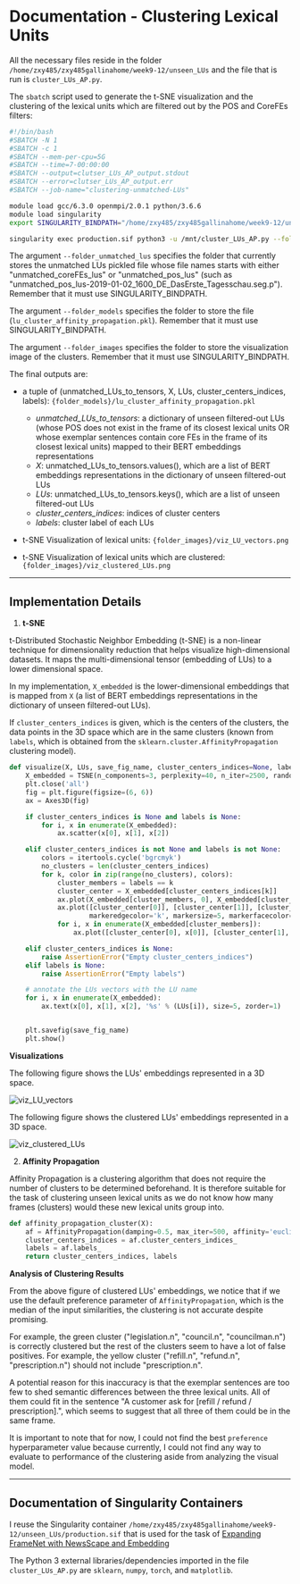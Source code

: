# Documentation - Clustering Lexical Units

All the necessary files reside in the folder `/home/zxy485/zxy485gallinahome/week9-12/unseen_LUs` and the file that is run is `cluster_LUs_AP.py`.

The `sbatch` script used to generate the t-SNE visualization and the clustering of the lexical units which are filtered out by the POS and CoreFEs filters:

```bash
#!/bin/bash
#SBATCH -N 1
#SBATCH -c 1
#SBATCH --mem-per-cpu=5G
#SBATCH --time=7-00:00:00
#SBATCH --output=clutser_LUs_AP_output.stdout
#SBATCH --error=clutser_LUs_AP_output.err
#SBATCH --job-name="clustering-unmatched-LUs"

module load gcc/6.3.0 openmpi/2.0.1 python/3.6.6
module load singularity
export SINGULARITY_BINDPATH="/home/zxy485/zxy485gallinahome/week9-12/unseen_LUs:/mnt"

singularity exec production.sif python3 -u /mnt/cluster_LUs_AP.py --folder_unmatched_lus="/mnt/data/0102" --folder_models="/mnt/data/0102" --folder_images="/mnt/data" > './data/0102/clutser_LUs_AP_output.out'
```

The argument `--folder_unmatched_lus` specifies the folder that currently stores the unmatched LUs pickled file whose file names starts with either "unmatched_coreFEs_lus" or "unmatched_pos_lus" (such as "unmatched_pos_lus-2019-01-02_1600_DE_DasErste_Tagesschau.seg.p"). Remember that it must use SINGULARITY_BINDPATH.

The argument `--folder_models` specifies the folder to store the file (`lu_cluster_affinity_propagation.pkl`). Remember that it must use SINGULARITY_BINDPATH.

The argument `--folder_images` specifies the folder to store the visualization image of the clusters. Remember that it must use SINGULARITY_BINDPATH.

The final outputs are:

- a tuple of (unmatched_LUs_to_tensors, X, LUs, cluster_centers_indices, labels): `{folder_models}/lu_cluster_affinity_propagation.pkl`
  - *unmatched_LUs_to_tensors*: a dictionary of unseen filtered-out LUs (whose POS does not exist in the frame of its closest lexical units OR whose exemplar sentences contain core FEs in the frame of its closest lexical units) mapped to their BERT embeddings representations
  - *X*: unmatched_LUs_to_tensors.values(), which are a list of BERT embeddings representations in the dictionary of unseen filtered-out LUs
  - *LUs*: unmatched_LUs_to_tensors.keys(), which are a list of unseen filtered-out LUs
  - *cluster_centers_indices*: indices of cluster centers
  - *labels*: cluster label of each LUs

- t-SNE Visualization of lexical units: `{folder_images}/viz_LU_vectors.png`
- t-SNE Visualization of lexical units which are clustered: `{folder_images}/viz_clustered_LUs.png`

---

## Implementation Details

1. **t-SNE**

t-Distributed Stochastic Neighbor Embedding (t-SNE) is a non-linear technique for dimensionality reduction that helps visualize high-dimensional datasets. It maps the multi-dimensional tensor (embedding of LUs) to a lower dimensional space.

In my implementation, `X_embedded` is the lower-dimensional embeddings that is mapped from `X` (a list of BERT embeddings representations in the dictionary of unseen filtered-out LUs). 

If `cluster_centers_indices` is given, which is the centers of the clusters, the data points in the 3D space which are in the same clusters (known from `labels`, which is obtained from the `sklearn.cluster.AffinityPropagation` clustering model).

```python
def visualize(X, LUs, save_fig_name, cluster_centers_indices=None, labels=None):
    X_embedded = TSNE(n_components=3, perplexity=40, n_iter=2500, random_state=23).fit_transform(X)
    plt.close('all')
    fig = plt.figure(figsize=(6, 6))
    ax = Axes3D(fig)

    if cluster_centers_indices is None and labels is None:
        for i, x in enumerate(X_embedded):
            ax.scatter(x[0], x[1], x[2])

    elif cluster_centers_indices is not None and labels is not None:
        colors = itertools.cycle('bgrcmyk')
        no_clusters = len(cluster_centers_indices)
        for k, color in zip(range(no_clusters), colors):
            cluster_members = labels == k
            cluster_center = X_embedded[cluster_centers_indices[k]]
            ax.plot(X_embedded[cluster_members, 0], X_embedded[cluster_members, 1], X_embedded[cluster_members, 2], color + '.')
            ax.plot([cluster_center[0]], [cluster_center[1]], [cluster_center[2]], 'o',
                    markeredgecolor='k', markersize=5, markerfacecolor=color)
            for i, x in enumerate(X_embedded[cluster_members]):
                ax.plot([cluster_center[0], x[0]], [cluster_center[1], x[1]], [cluster_center[2], x[2]], color)

    elif cluster_centers_indices is None:
        raise AssertionError("Empty cluster_centers_indices")
    elif labels is None:
        raise AssertionError("Empty labels")

    # annotate the LUs vectors with the LU name
    for i, x in enumerate(X_embedded):
        ax.text(x[0], x[1], x[2], '%s' % (LUs[i]), size=5, zorder=1)


    plt.savefig(save_fig_name)
    plt.show()
```



**Visualizations**

The following figure shows the LUs' embeddings represented in a 3D space.

![viz_LU_vectors](https://github.com/yongzx/GSoC-2019-FrameNet/blob/master/images/viz_LU_vectors.png)

The following figure shows the clustered LUs' embeddings represented in a 3D space.

![viz_clustered_LUs](https://github.com/yongzx/GSoC-2019-FrameNet/blob/master/images/viz_clustered_LUs.png)

2. **Affinity Propagation**

Affinity Propagation is a clustering algorithm that does not require the number of clusters to be determined beforehand. It is therefore suitable for the task of clustering unseen lexical units as we do not know how many frames (clusters) would these new lexical units group into. 

```python
def affinity_propagation_cluster(X):
    af = AffinityPropagation(damping=0.5, max_iter=500, affinity='euclidean').fit(X)
    cluster_centers_indices = af.cluster_centers_indices_
    labels = af.labels_
    return cluster_centers_indices, labels
```

**Analysis of Clustering Results**

From the above figure of clustered LUs' embeddings, we notice that if we use the default preference parameter of `AffinityPropagation`, which is the median of the input similarities, the clustering is not accurate despite promising.

For example, the green cluster ("legislation.n", "council.n", "councilman.n") is correctly clustered but the rest of the clusters seem to have a lot of false positives. For example, the yellow cluster ("refill.n", "refund.n", "prescription.n") should not include "prescription.n". 

A potential reason for this inaccuracy is that the exemplar sentences are too few to shed semantic differences between the three lexical units. All of them could fit in the sentence "A customer ask for [refill / refund / prescription].", which seems to suggest that all three of them could be in the same frame.

It is important to note that for now, I could not find the best `preference` hyperparameter value because currently, I could not find any way to evaluate to performance of the clustering aside from analyzing the visual model. 


---
## Documentation of Singularity Containers
I reuse the Singularity container `/home/zxy485/zxy485gallinahome/week9-12/unseen_LUs/production.sif` that is used for the task of [Expanding FrameNet with NewsScape and Embedding](https://github.com/yongzx/GSoC-2019-FrameNet/blob/master/Documentation%20-%20Expanding%20FrameNet%20with%20NewsScape%20and%20Embedding.md#documentation-of-creating-singularity-containers)

The Python 3 external libraries/dependencies imported in the file `cluster_LUs_AP.py` are `sklearn`, `numpy`, `torch`, and `matplotlib`.
